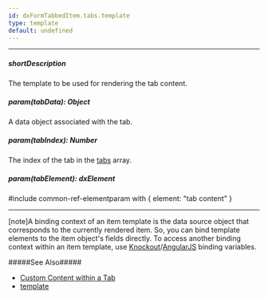 ```yaml
---
id: dxFormTabbedItem.tabs.template
type: template
default: undefined
---
```

---
##### shortDescription
The template to be used for rendering the tab content.

##### param(tabData): Object
A data object associated with the tab.

##### param(tabIndex): Number
The index of the tab in the [tabs](/api-reference/10%20UI%20Components/dxForm/5%20Item%20Types/TabbedItem/tabs '/Documentation/ApiReference/UI_Components/dxForm/Item_Types/TabbedItem/tabs/') array.

##### param(tabElement): dxElement
#include common-ref-elementparam with { element: "tab content" }

---
[note]A binding context of an item template is the data source object that corresponds to the currently rendered item. So, you can bind template elements to the item object's fields directly. To access another binding context within an item template, use <a href="http://knockoutjs.com/documentation/binding-context.html" target="_blank">Knockout</a>/<a href="https://docs.angularjs.org/guide/scope" target="_blank">AngularJS</a> binding variables.

#####See Also#####
- [Custom Content within a Tab](/concepts/05%20UI%20Components/Form/10%20Organize%20Simple%20Items/10%20In%20Tabs/10%20Custom%20Content%20within%20a%20Tab.md '/Documentation/Guide/UI_Components/Form/Organize_Simple_Items/In_Tabs/#Custom_Content_within_a_Tab')
- [template](/api-reference/50%20Common/Object%20Structures/template '/Documentation/ApiReference/Common/Object_Structures/template/')